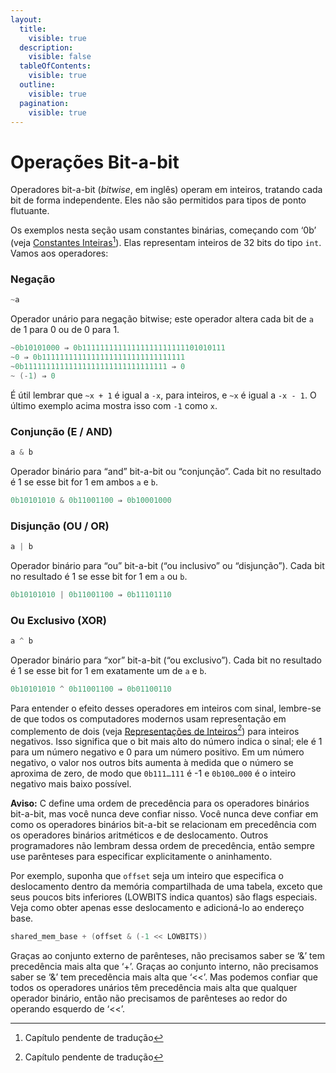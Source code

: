 ```yaml
---
layout:
  title:
    visible: true
  description:
    visible: false
  tableOfContents:
    visible: true
  outline:
    visible: true
  pagination:
    visible: true
---
```


# Operações Bit-a-bit

Operadores bit-a-bit (_bitwise_, em inglês) operam em inteiros, tratando cada bit de forma independente. Eles não são permitidos para tipos de ponto flutuante.

Os exemplos nesta seção usam constantes binárias, começando com ‘0b’ (veja [Constantes Inteiras](#user-content-fn-1)[^1]). Elas representam inteiros de 32 bits do tipo `int`. Vamos aos operadores:

### Negação

```c
~a
```

Operador unário para negação bitwise; este operador altera cada bit de `a` de 1 para 0 ou de 0 para 1.

```c
~0b10101000 ⇒ 0b11111111111111111111111101010111
~0 ⇒ 0b11111111111111111111111111111111
~0b11111111111111111111111111111111 ⇒ 0
~ (-1) ⇒ 0
```

É útil lembrar que `~x + 1` é igual a `-x`, para inteiros, e `~x` é igual a `-x - 1`. O último exemplo acima mostra isso com `-1` como `x`.

### Conjunção (E / AND)

```c
a & b
```

Operador binário para “and” bit-a-bit ou “conjunção”. Cada bit no resultado é 1 se esse bit for 1 em ambos `a` e `b`.

```c
0b10101010 & 0b11001100 ⇒ 0b10001000
```

### Disjunção (OU / OR)

```c
a | b
```

Operador binário para “ou” bit-a-bit (“ou inclusivo” ou “disjunção”). Cada bit no resultado é 1 se esse bit for 1 em `a` ou `b`.

```c
0b10101010 | 0b11001100 ⇒ 0b11101110
```

### Ou Exclusivo (XOR)

```c
a ^ b
```

Operador binário para “xor” bit-a-bit (“ou exclusivo”). Cada bit no resultado é 1 se esse bit for 1 em exatamente um de `a` e `b`.

```c
0b10101010 ^ 0b11001100 ⇒ 0b01100110
```

Para entender o efeito desses operadores em inteiros com sinal, lembre-se de que todos os computadores modernos usam representação em complemento de dois (veja [Representações de Inteiros](#user-content-fn-2)[^2]) para inteiros negativos. Isso significa que o bit mais alto do número indica o sinal; ele é 1 para um número negativo e 0 para um número positivo. Em um número negativo, o valor nos outros bits aumenta à medida que o número se aproxima de zero, de modo que `0b111…111` é -1 e `0b100…000` é o inteiro negativo mais baixo possível.

**Aviso:** C define uma ordem de precedência para os operadores binários bit-a-bit, mas você nunca deve confiar nisso. Você nunca deve confiar em como os operadores binários bit-a-bit se relacionam em precedência com os operadores binários aritméticos e de deslocamento. Outros programadores não lembram dessa ordem de precedência, então sempre use parênteses para especificar explicitamente o aninhamento.

Por exemplo, suponha que `offset` seja um inteiro que especifica o deslocamento dentro da memória compartilhada de uma tabela, exceto que seus poucos bits inferiores (LOWBITS indica quantos) são flags especiais. Veja como obter apenas esse deslocamento e adicioná-lo ao endereço base.

```c
shared_mem_base + (offset & (-1 << LOWBITS))
```

Graças ao conjunto externo de parênteses, não precisamos saber se ‘&’ tem precedência mais alta que ‘+’. Graças ao conjunto interno, não precisamos saber se ‘&’ tem precedência mais alta que ‘<<’. Mas podemos confiar que todos os operadores unários têm precedência mais alta que qualquer operador binário, então não precisamos de parênteses ao redor do operando esquerdo de ‘<<’.

[^1]: Capítulo pendente de tradução

[^2]: Capítulo pendente de tradução
